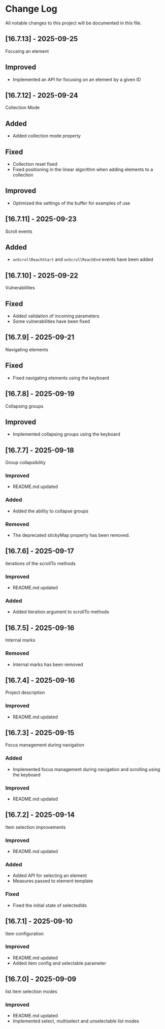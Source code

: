 # Change Log
All notable changes to this project will be documented in this file.

## [16.7.13] - 2025-09-25

Focusing an element

## Improved

- Implemented an API for focusing on an element by a given ID

## [16.7.12] - 2025-09-24

Collection Mode

## Added

- Added collection mode property

## Fixed

- Collection reset fixed
- Fixed positioning in the linear algorithm when adding elements to a collection

## Improved

- Optimized the settings of the buffer for examples of use

## [16.7.11] - 2025-09-23

Scroll events

## Added

- `onScrollReachStart` and `onScrollReachEnd` events have been added

## [16.7.10] - 2025-09-22

Vulnerabilities

## Fixed

- Added validation of incoming parameters
- Some vulnerabilities have been fixed

## [16.7.9] - 2025-09-21

Navigating elements

## Fixed

- Fixed navigating elements using the keyboard

## [16.7.8] - 2025-09-19

Collapsing groups

## Improved

- Implemented collapsing groups using the keyboard

## [16.7.7] - 2025-09-18

Group collapsibility
  
### Improved 

- README.md updated

### Added

- Added the ability to collapse groups

### Removed

- The deprecated stickyMap property has been removed.

## [16.7.6] - 2025-09-17

iterations of the scrollTo methods
  
### Improved 

- README.md updated

### Added

- Added Iteration argument to scrollTo methods

## [16.7.5] - 2025-09-16

Internal marks
  
### Removed 

- Internal marks has been removed

## [16.7.4] - 2025-09-16

Project description
  
### Improved 

- README.md updated

## [16.7.3] - 2025-09-15

Focus management during navigation
  
### Added 

- Implemented focus management during navigation and scrolling using the keyboard
  
### Improved 

- README.md updated

## [16.7.2] - 2025-09-14

Item selection improvements
  
### Improved 

- README.md updated
  
### Added 

- Added API for selecting an element
- Measures passed to element template
  
### Fixed

- Fixed the initial state of selectedIds

## [16.7.1] - 2025-09-10

Item configuration

### Improved 

- README.md updated
- Added item config and selectable parameter

## [16.7.0] - 2025-09-09

list item selection modes

### Improved 

- README.md updated
- Implemented select, multiselect and unselectable list modes
